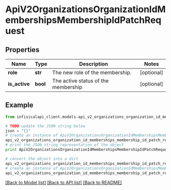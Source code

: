 # ApiV2OrganizationsOrganizationIdMembershipsMembershipIdPatchRequest


## Properties
Name | Type | Description | Notes
------------ | ------------- | ------------- | -------------
**role** | **str** | The new role of the membership. | [optional] 
**is_active** | **bool** | The active status of the membership | [optional] 

## Example

```python
from infisicalapi_client.models.api_v2_organizations_organization_id_memberships_membership_id_patch_request import ApiV2OrganizationsOrganizationIdMembershipsMembershipIdPatchRequest

# TODO update the JSON string below
json = "{}"
# create an instance of ApiV2OrganizationsOrganizationIdMembershipsMembershipIdPatchRequest from a JSON string
api_v2_organizations_organization_id_memberships_membership_id_patch_request_instance = ApiV2OrganizationsOrganizationIdMembershipsMembershipIdPatchRequest.from_json(json)
# print the JSON string representation of the object
print ApiV2OrganizationsOrganizationIdMembershipsMembershipIdPatchRequest.to_json()

# convert the object into a dict
api_v2_organizations_organization_id_memberships_membership_id_patch_request_dict = api_v2_organizations_organization_id_memberships_membership_id_patch_request_instance.to_dict()
# create an instance of ApiV2OrganizationsOrganizationIdMembershipsMembershipIdPatchRequest from a dict
api_v2_organizations_organization_id_memberships_membership_id_patch_request_from_dict = ApiV2OrganizationsOrganizationIdMembershipsMembershipIdPatchRequest.from_dict(api_v2_organizations_organization_id_memberships_membership_id_patch_request_dict)
```
[[Back to Model list]](../README.md#documentation-for-models) [[Back to API list]](../README.md#documentation-for-api-endpoints) [[Back to README]](../README.md)


